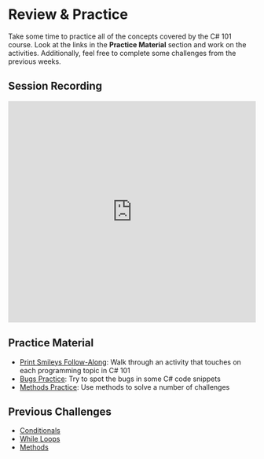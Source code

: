 # Review & Practice
Take some time to practice all of the concepts covered by the C# 101 course. Look at the links in the **Practice Material** section and work on the activities. Additionally, feel free to complete some challenges from the previous weeks.

## Session Recording
<iframe width="100%" height="450px" src="https://www.youtube.com/embed/esNU5UkjVqU" frameborder="0" allow="accelerometer; autoplay; clipboard-write; encrypted-media; gyroscope; picture-in-picture" allowfullscreen></iframe>

## Practice Material
- [Print Smileys Follow-Along](PrintSmileysFollowAlong.md): Walk through an activity that touches on each programming topic in C# 101
- [Bugs Practice](BugsPractice.md): Try to spot the bugs in some C# code snippets
- [Methods Practice](MethodsPractice.md): Use methods to solve a number of challenges

## Previous Challenges
- [Conditionals](../Conditionals/ConditionalChallenges.md)
- [While Loops](../WhileLoops/WhileLoopChallenges.md)
- [Methods](../MethodParameters/MethodsChallenges.md)